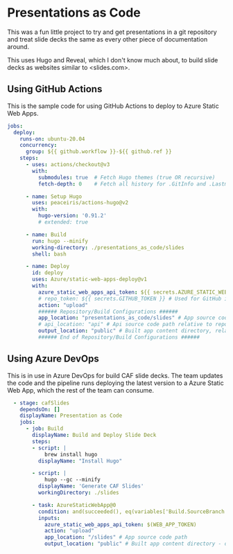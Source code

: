 # Presentations as Code

This was a fun little project to try and get presentations in a git repository and treat slide decks the same as every other piece of documentation around.

This uses Hugo and Reveal, which I don't know much about, to build slide decks as websites similar to <slides.com>.

## Using GitHub Actions

This is the sample code for using GitHub Actions to deploy to Azure Static Web Apps.

```yaml
jobs:
  deploy:
    runs-on: ubuntu-20.04
    concurrency:
      group: ${{ github.workflow }}-${{ github.ref }}
    steps:
      - uses: actions/checkout@v3
        with:
          submodules: true  # Fetch Hugo themes (true OR recursive)
          fetch-depth: 0    # Fetch all history for .GitInfo and .Lastmod

      - name: Setup Hugo
        uses: peaceiris/actions-hugo@v2
        with:
          hugo-version: '0.91.2'
          # extended: true

      - name: Build
        run: hugo --minify
        working-directory: ./presentations_as_code/slides
        shell: bash

      - name: Deploy
        id: deploy
        uses: Azure/static-web-apps-deploy@v1
        with:
          azure_static_web_apps_api_token: ${{ secrets.AZURE_STATIC_WEB_APPS_API_TOKEN }}
          # repo_token: ${{ secrets.GITHUB_TOKEN }} # Used for GitHub integrations (i.e. PR comments)
          action: "upload"
          ###### Repository/Build Configurations ######
          app_location: "presentations_as_code/slides" # App source code path relative to repository root
          # api_location: "api" # Api source code path relative to repository root - optional
          output_location: "public" # Built app content directory, relative to app_location - optional
          ###### End of Repository/Build Configurations ######
```

## Using Azure DevOps

This is in use in Azure DevOps for build CAF slide decks. The team updates the code and the pipeline runs deploying the latest version to a Azure Static Web App, which the rest of the team can consume.

```yaml
  - stage: cafSlides
    dependsOn: []
    displayName: Presentation as Code
    jobs:
      - job: Build
        displayName: Build and Deploy Slide Deck
        steps:
        - script: |
            brew install hugo
          displayName: "Install Hugo"

        - script: |
            hugo --gc --minify
          displayName: 'Generate CAF Slides'
          workingDirectory: ./slides

        - task: AzureStaticWebApp@0
          condition: and(succeeded(), eq(variables['Build.SourceBranch'], 'refs/heads/main'))
          inputs:
            azure_static_web_apps_api_token: $(WEB_APP_TOKEN)
            action: "upload"
            app_location: "/slides" # App source code path
            output_location: "public" # Built app content directory - optional
```
